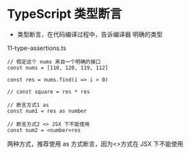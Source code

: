 # TypeScript 类型断言

- 类型断言，在代码编译过程中，告诉编译器 明确的类型 

11-type-assertions.ts

```TS
// 假定这个 nums 来自一个明确的接口
const nums = [110, 120, 119, 112]

const res = nums.find(i => i > 0)

// const square = res * res

// 断言方式1 as
const num1 = res as number

// 断言方式2 <> JSX 下不能使用
const num2 = <number>res 
```

两种方式，推荐使用 as 方式断言，因为<>方式在 JSX 下不能使用